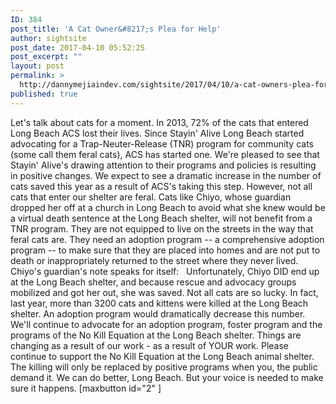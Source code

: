 ```yaml
---
ID: 384
post_title: 'A Cat Owner&#8217;s Plea for Help'
author: sightsite
post_date: 2017-04-10 05:52:25
post_excerpt: ""
layout: post
permalink: >
  http://dannymejiaindev.com/sightsite/2017/04/10/a-cat-owners-plea-for-help/
published: true
---
```

Let's talk about cats for a moment. In 2013, 72% of the cats that entered Long Beach ACS lost their lives. Since Stayin' Alive Long Beach started advocating for a Trap-Neuter-Release (TNR) program for community cats (some call them feral cats), ACS has started one. We're pleased to see that Stayin' Alive's drawing attention to their programs and policies is resulting in positive changes. We expect to see a dramatic increase in the number of cats saved this year as a result of ACS's taking this step. However, not all cats that enter our shelter are feral. Cats like Chiyo, whose guardian dropped her off at a church in Long Beach to avoid what she knew would be a virtual death sentence at the Long Beach shelter, will not benefit from a TNR program. They are not equipped to live on the streets in the way that feral cats are. They need an adoption program -- a comprehensive adoption program -- to make sure that they are placed into homes and are not put to death or inappropriately returned to the street where they never lived. Chiyo's guardian's note speaks for itself:   Unfortunately, Chiyo DID end up at the Long Beach shelter, and because rescue and advocacy groups mobilized and got her out, she was saved. Not all cats are so lucky. In fact, last year, more than 3200 cats and kittens were killed at the Long Beach shelter. An adoption program would dramatically decrease this number. We'll continue to advocate for an adoption program, foster program and the programs of the No Kill Equation at the Long Beach shelter. Things are changing as a result of our work - as a result of YOUR work. Please continue to support the No Kill Equation at the Long Beach animal shelter. The killing will only be replaced by positive programs when you, the public demand it. We can do better, Long Beach. But your voice is needed to make sure it happens. [maxbutton id="2" ]